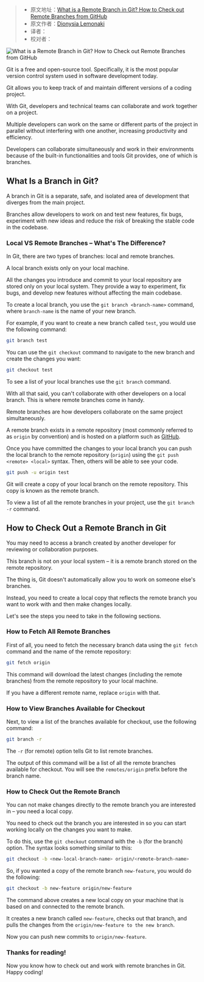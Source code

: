 > -  原文地址：[What is a Remote Branch in Git? How to Check out Remote Branches from GitHub](https://www.freecodecamp.org/news/remote-branches-in-git/)
> -  原文作者：[Dionysia Lemonaki](https://www.freecodecamp.org/news/author/dionysia/)
> -  译者：
> -  校对者：

![What is a Remote Branch in Git? How to Check out Remote Branches from GitHub](https://www.freecodecamp.org/news/content/images/size/w2000/2023/02/pexels-antonio-borriello-1297611.jpg)

Git is a free and open-source tool. Specifically, it is the most popular version control system used in software development today.

Git allows you to keep track of and maintain different versions of a coding project.

With Git, developers and technical teams can collaborate and work together on a project.

Multiple developers can work on the same or different parts of the project in parallel without interfering with one another, increasing productivity and efficiency.

Developers can collaborate simultaneously and work in their environments because of the built-in functionalities and tools Git provides, one of which is branches.

## What Is a Branch in Git?

A branch in Git is a separate, safe, and isolated area of development that diverges from the main project.

Branches allow developers to work on and test new features, fix bugs, experiment with new ideas and reduce the risk of breaking the stable code in the codebase.

### Local VS Remote Branches – What's The Difference?

In Git, there are two types of branches: local and remote branches.

A local branch exists only on your local machine.

All the changes you introduce and commit to your local repository are stored only on your local system. They provide a way to experiment, fix bugs, and develop new features without affecting the main codebase.

To create a local branch, you use the `git branch <branch-name>` command, where `branch-name` is the name of your new branch.

For example, if you want to create a new branch called `test`, you would use the following command:

```bash
git branch test
```

You can use the `git checkout` command to navigate to the new branch and create the changes you want:

```bash
git checkout test
```

To see a list of your local branches use the `git branch` command.

With all that said, you can't collaborate with other developers on a local branch. This is where remote branches come in handy.

Remote branches are how developers collaborate on the same project simultaneously.

A remote branch exists in a remote repository (most commonly referred to as `origin` by convention) and is hosted on a platform such as [GitHub](https://github.com/).

Once you have committed the changes to your local branch you can push the local branch to the remote repository (`origin`) using the `git push <remote> <local>` syntax. Then, others will be able to see your code.

```bash
git push -u origin test
```

Git will create a copy of your local branch on the remote repository. This copy is known as the remote branch.

To view a list of all the remote branches in your project, use the `git branch -r` command.

## How to Check Out a Remote Branch in Git

You may need to access a branch created by another developer for reviewing or collaboration purposes.

This branch is not on your local system – it is a remote branch stored on the remote repository.

The thing is, Git doesn't automatically allow you to work on someone else's branches.

Instead, you need to create a local copy that reflects the remote branch you want to work with and then make changes locally.

Let's see the steps you need to take in the following sections.

### How to Fetch All Remote Branches

First of all, you need to fetch the necessary branch data using the `git fetch` command and the name of the remote repository:

```bash
git fetch origin
```

This command will download the latest changes (including the remote branches) from the remote repository to your local machine.

If you have a different remote name, replace `origin` with that.

### How to View Branches Available for Checkout

Next, to view a list of the branches available for checkout, use the following command:

```bash
git branch -r
```

The `-r` (for remote) option tells Git to list remote branches.

The output of this command will be a list of all the remote branches available for checkout. You will see the `remotes/origin` prefix before the branch name.

### How to Check Out the Remote Branch

You can not make changes directly to the remote branch you are interested in – you need a local copy.

You need to check out the branch you are interested in so you can start working locally on the changes you want to make.

To do this, use the `git checkout` command with the `-b` (for the branch) option. The syntax looks something similar to this:

```bash
git checkout -b <new-local-branch-name> origin/<remote-branch-name>
```

So, if you wanted a copy of the remote branch `new-feature`, you would do the following:

```bash
git checkout -b new-feature origin/new-feature
```

The command above creates a new local copy on your machine that is based on and connected to the remote branch.

It creates a new branch called `new-feature`, checks out that branch, and pulls the changes from the `origin/new-feature to the new branch`.

Now you can push new commits to `origin/new-feature`.

### Thanks for reading!

Now you know how to check out and work with remote branches in Git. Happy coding!